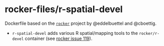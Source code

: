 # rocker-files/r-spatial-devel

Dockerfile based on the [`rocker`](https://github.com/rocker-org/rocker) project by @eddelbuettel and @cboettig.

* `r-spatial-devel` adds various R spatial/mapping tools to the `rocker/r-devel` container (see [rocker issue 119](https://github.com/rocker-org/rocker/issues/119)).
